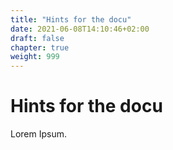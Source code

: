 ```yaml
---
title: "Hints for the docu"
date: 2021-06-08T14:10:46+02:00
draft: false
chapter: true
weight: 999
---
```

# Hints for the docu
Lorem Ipsum.
